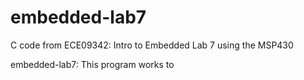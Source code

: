 # embedded-lab7

C code from ECE09342: Intro to Embedded Lab 7 using the MSP430

embedded-lab7: This program works to 
